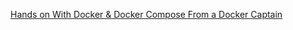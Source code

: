 [Hands on With Docker & Docker Compose From a Docker Captain](https://www.udemy.com/course/hands-on-with-docker-and-docker-compose/)
